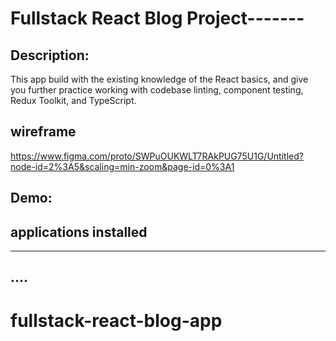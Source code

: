 # Fullstack React Blog Project-------

## Description:
 This app build with the existing knowledge of the React basics, and give you further practice working with codebase linting, component testing, Redux Toolkit, and TypeScript. 

## wireframe
https://www.figma.com/proto/SWPuOUKWLT7RAkPUG75U1G/Untitled?node-id=2%3A5&scaling=min-zoom&page-id=0%3A1
## Demo:

## applications installed
---------
## ....
# fullstack-react-blog-app
